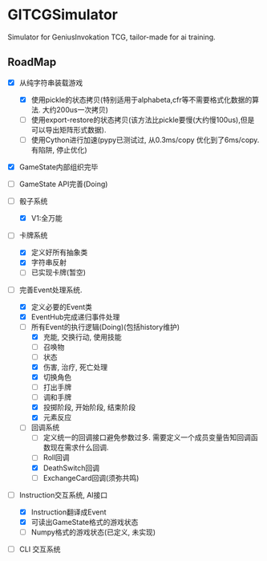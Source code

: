 # GITCGSimulator
Simulator for GeniusInvokation TCG, tailor-made for ai training. 


## RoadMap

- [x] 从纯字符串装载游戏
  - [x]  使用pickle的状态拷贝(特别适用于alphabeta,cfr等不需要格式化数据的算法. 大约200us一次拷贝)
  - [ ]  使用export-restore的状态拷贝(该方法比pickle要慢(大约慢100us),但是可以导出矩阵形式数据).
  - [ ] 使用Cython进行加速(pypy已测试过, 从0.3ms/copy 优化到了6ms/copy. 有陷阱, 停止优化)
- [x] GameState内部组织完毕
- [ ] GameState API完善(Doing)

- [ ] 骰子系统
  - [x]  V1:全万能
  
- [ ] 卡牌系统
  - [x] 定义好所有抽象类
  - [x] 字符串反射
  - [ ] 已实现卡牌(暂空) 

- [ ] 完善Event处理系统.
  - [x] 定义必要的Event类 
  - [x] EventHub完成递归事件处理
  - [ ] 所有Event的执行逻辑(Doing)(包括history维护)
    - [x] 充能, 交换行动, 使用技能
    - [ ] 召唤物
    - [ ] 状态
    - [x] 伤害, 治疗, 死亡处理
    - [x] 切换角色
    - [ ] 打出手牌
    - [ ] 调和手牌
    - [x] 投掷阶段, 开始阶段, 结束阶段
    - [x] 元素反应
  - [ ] 回调系统
    - [ ] 定义统一的回调接口避免参数过多. 需要定义一个成员变量告知回调函数现在需求什么回调.
    - [ ] Roll回调
    - [x] DeathSwitch回调
    - [ ] ExchangeCard回调(须弥共鸣)

- [ ] Instruction交互系统, AI接口
   - [x] Instruction翻译成Event
   - [x] 可读出GameState格式的游戏状态 
   - [ ] Numpy格式的游戏状态(已定义, 未实现)

- [ ] CLI 交互系统